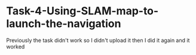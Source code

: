 # Task-4-Using-SLAM-map-to-launch-the-navigation
Previously the task didn't work so I didn't upload it then I did it again and it worked
